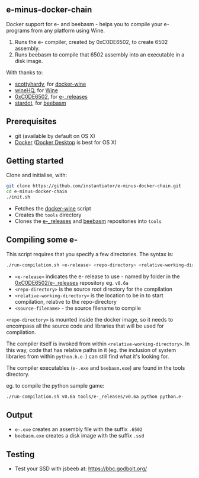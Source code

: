 ## e-minus-docker-chain

Docker support for e- and beebasm - helps you to compile your e- programs from any platform using Wine.

1. Runs the e- compiler, created by 0xC0DE6502, to create 6502 assembly.
2. Runs beebasm to compile that 6502 assembly into an executable in a disk image.

With thanks to:

* [scottyhardy](https://github.com/scottyhardy), for [docker-wine](https://github.com/scottyhardy/docker-wine)
* [wineHQ](https://www.winehq.org/), for [Wine](https://www.winehq.org/)
* [0xC0DE6502](https://github.com/0xC0DE6502), for [e-_releases](https://github.com/0xC0DE6502/e-_releases)
* [stardot](https://github.com/stardot/beebasm), for [beebasm](https://github.com/stardot/beebasm)

## Prerequisites

* git (available by default on OS X)
* [Docker](https://www.docker.com/) ([Docker Desktop](https://www.docker.com/products/docker-desktop) is best for OS X)

## Getting started

Clone and initialise, with:

```bash
git clone https://github.com/instantiator/e-minus-docker-chain.git
cd e-minus-docker-chain
./init.sh
```

* Fetches the [docker-wine](https://raw.githubusercontent.com/scottyhardy/docker-wine/master/docker-wine) script
* Creates the `tools` directory
* Clones the [e-_releases](https://github.com/0xC0DE6502/e-_releases) and [beebasm](https://github.com/stardot/beebasm) repositories into `tools`

## Compiling some e-

This script requires that you specify a few directories. The syntax is:

```bash
./run-compilation.sh <e-release> <repo-directory> <relative-working-directory> <source-filename>
```

* `<e-release>` indicates the e- release to use - named by folder in the [0xC0DE6502/e-_releases](https://github.com/0xC0DE6502/e-_releases) repository eg. `v0.6a`
* `<repo-directory>` is the source root directory for the compilation
* `<relative-working-directory>` is the location to be in to start compilation, relative to the repo-directory
* `<source-filename>` - the source filename to compile

`<repo-directory>` is mounted inside the docker image, so it needs to encompass all the source code and libraries that will be used for compilation.

The compiler itself is invoked from within `<relative-working-directory>`. In this way, code that has relative paths in it (eg. the inclusion of system libraries from within `python.h.e-`) can still find what it's looking for.

The compiler executables (`e-.exe` and `beebasm.exe`) are found in the tools directory.

eg. to compile the python sample game:

```bash
./run-compilation.sh v0.6a tools/e-_releases/v0.6a python python.e-
```

## Output

* `e-.exe` creates an assembly file with the suffix `.6502`
* `beebasm.exe` creates a disk image with the suffix `.ssd`

## Testing

* Test your SSD with jsbeeb at: https://bbc.godbolt.org/
